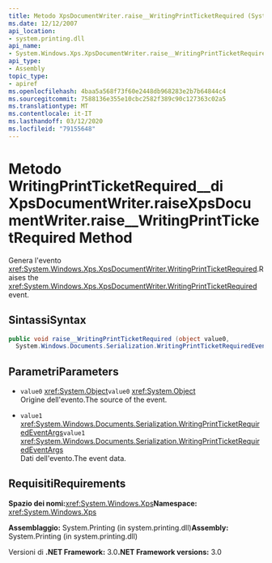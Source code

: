```yaml
---
title: Metodo XpsDocumentWriter.raise__WritingPrintTicketRequired (System.Windows.Xps)
ms.date: 12/12/2007
api_location:
- system.printing.dll
api_name:
- System.Windows.Xps.XpsDocumentWriter.raise__WritingPrintTicketRequired
api_type:
- Assembly
topic_type:
- apiref
ms.openlocfilehash: 4baa5a568f73f60e2448db968283e2b7b64844c4
ms.sourcegitcommit: 7588136e355e10cbc2582f389c90c127363c02a5
ms.translationtype: MT
ms.contentlocale: it-IT
ms.lasthandoff: 03/12/2020
ms.locfileid: "79155648"
---
```

# <a name="xpsdocumentwriterraise__writingprintticketrequired-method"></a><span data-ttu-id="56fbd-102">Metodo WritingPrintTicketRequired\_\_di XpsDocumentWriter.raise</span><span class="sxs-lookup"><span data-stu-id="56fbd-102">XpsDocumentWriter.raise\_\_WritingPrintTicketRequired Method</span></span>

<span data-ttu-id="56fbd-103">Genera l'evento <xref:System.Windows.Xps.XpsDocumentWriter.WritingPrintTicketRequired>.</span><span class="sxs-lookup"><span data-stu-id="56fbd-103">Raises the <xref:System.Windows.Xps.XpsDocumentWriter.WritingPrintTicketRequired> event.</span></span>

## <a name="syntax"></a><span data-ttu-id="56fbd-104">Sintassi</span><span class="sxs-lookup"><span data-stu-id="56fbd-104">Syntax</span></span>

```csharp
public void raise__WritingPrintTicketRequired (object value0,
  System.Windows.Documents.Serialization.WritingPrintTicketRequiredEventArgs value1);
```

## <a name="parameters"></a><span data-ttu-id="56fbd-105">Parametri</span><span class="sxs-lookup"><span data-stu-id="56fbd-105">Parameters</span></span>

- <span data-ttu-id="56fbd-106">`value0` <xref:System.Object></span><span class="sxs-lookup"><span data-stu-id="56fbd-106">`value0` <xref:System.Object></span></span>  
  <span data-ttu-id="56fbd-107">Origine dell'evento.</span><span class="sxs-lookup"><span data-stu-id="56fbd-107">The source of the event.</span></span>

- <span data-ttu-id="56fbd-108">`value1`  <xref:System.Windows.Documents.Serialization.WritingPrintTicketRequiredEventArgs></span><span class="sxs-lookup"><span data-stu-id="56fbd-108">`value1`  <xref:System.Windows.Documents.Serialization.WritingPrintTicketRequiredEventArgs></span></span>  
  <span data-ttu-id="56fbd-109">Dati dell'evento.</span><span class="sxs-lookup"><span data-stu-id="56fbd-109">The event data.</span></span>

## <a name="requirements"></a><span data-ttu-id="56fbd-110">Requisiti</span><span class="sxs-lookup"><span data-stu-id="56fbd-110">Requirements</span></span>

<span data-ttu-id="56fbd-111">**Spazio dei nomi:**<xref:System.Windows.Xps></span><span class="sxs-lookup"><span data-stu-id="56fbd-111">**Namespace:** <xref:System.Windows.Xps></span></span>

<span data-ttu-id="56fbd-112">**Assemblaggio:** System.Printing (in system.printing.dll)</span><span class="sxs-lookup"><span data-stu-id="56fbd-112">**Assembly:** System.Printing (in system.printing.dll)</span></span>

<span data-ttu-id="56fbd-113">Versioni di **.NET Framework:** 3.0</span><span class="sxs-lookup"><span data-stu-id="56fbd-113">**.NET Framework versions:** 3.0</span></span>
